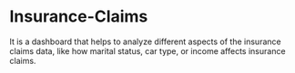 # Insurance-Claims
It is a dashboard that helps to analyze different aspects of the insurance claims data, like how marital status, car type, or income affects insurance claims.
